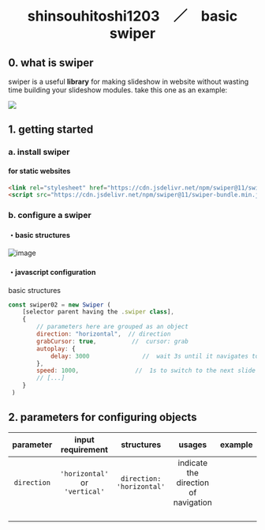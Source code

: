  <h1 align="center">shinsouhitoshi1203　／　basic swiper </h1>
 
## 0. what is swiper
swiper is a useful **library** for making slideshow in website without wasting time building your slideshow modules.
take this one as an example:

<img  src="https://user-images.githubusercontent.com/12080141/180462341-0ca850ae-a761-4587-bb93-8379e053be25.gif">

## 1. getting started

### a. install swiper

#### for static websites
```html
<link rel="stylesheet" href="https://cdn.jsdelivr.net/npm/swiper@11/swiper-bundle.min.css">
<script src="https://cdn.jsdelivr.net/npm/swiper@11/swiper-bundle.min.js"></script>
```

### b. configure a swiper

#### ・basic structures

![image](https://github.com/user-attachments/assets/74752470-7ffa-4919-b489-5f7b9bc77f81)

#### ・javascript configuration
basic structures
```js
const swiper02 = new Swiper (
    [selector parent having the .swiper class],
    {
		// parameters here are grouped as an object
        direction: "horizontal",  // direction
        grabCursor: true,          //  cursor: grab
        autoplay: {  
            delay: 3000               //  wait 3s until it navigates to the next slide 
        },
        speed: 1000,                //  1s to switch to the next slide
        // [...]
    }
 )
```

## 2. parameters for configuring objects

|  parameter  |  input requirement  |  structures  | usages |  example |
| :------------: | :------------: | :------------: | :------------: | :------------: |
|  `direction` |  `'horizontal'` or `'vertical'` | `direction: 'horizontal' `  | indicate the direction of navigation  |   |
|   |   |   |   |   |
|   |   |   |   |   |
|   |   |   |   |   |
|   |   |   |   |   |
